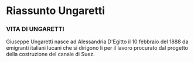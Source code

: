 # Riassunto Ungaretti

### VITA DI UNGARETTI
Giuseppe Ungaretti nasce ad Alessandria D'Egitto il 10 febbraio del 1888 da emigranti italiani lucani che si dirigono li per il lavoro procurato dal progetto della costruzione del canale di Suez.


<!--stackedit_data:
eyJoaXN0b3J5IjpbLTQ5ODU3MDA1MiwtNzQxNDMyMThdfQ==
-->